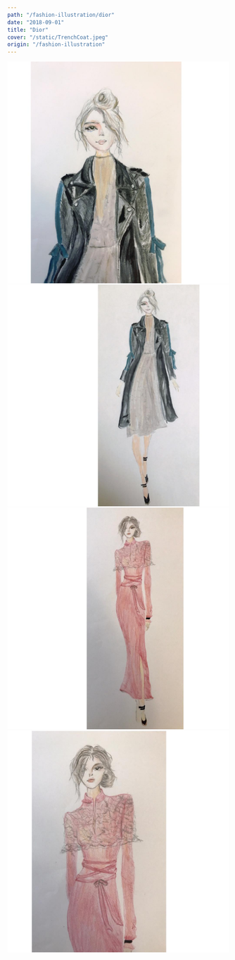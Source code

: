 ```yaml
---
path: "/fashion-illustration/dior"
date: "2018-09-01"
title: "Dior"
cover: "/static/TrenchCoat.jpeg"
origin: "/fashion-illustration"
---
```

![Javia - Trench Coat](/static/TrenchCoat.jpeg)
![Javia - Trench Coat](/static/TrenchCoat(2).jpeg)
![Javia - Dress](/static/Dress.jpeg)
![Javia - Dress](/static/Dress(2).jpeg)